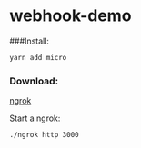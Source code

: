 # webhook-demo

###Install:

```bash
yarn add micro
```

### Download:

[ngrok](https://ngrok.com/download)

Start a ngrok:

```bash
./ngrok http 3000
```

